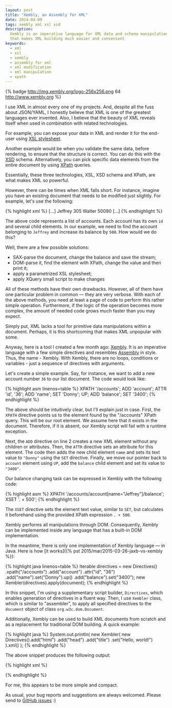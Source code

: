 ```yaml
---
layout: post
title: "Xembly, an Assembly for XML"
date: 2014-04-09
tags: xembly xml xsl xsd
description:
  Xembly is an imperative language for XML data and schema manipulations
  that makes XML building much easier and convenient
keywords:
  - xml
  - xsl
  - xembly
  - assembly for xml
  - xml modification
  - xml manipulation
  - xpath
---
```


{% badge http://img.xembly.org/logo-256x256.png 64 http://www.xembly.org %}

I use XML in almost every one of my projects. And, despite all the fuss about
JSON/YAML, I honestly believe that XML is one of the greatest languages ever
invented. Also, I believe that the beauty of XML reveals itself when used in
combination with related technologies.

For example, you can expose your data in XML and render it for the end-user
using [XSL stylesheet](http://www.w3.org/Style/XSL/).

<!--more-->

Another example would be when you validate the same data, before rendering, to
ensure that the structure is correct. You can do this with the
[XSD](http://www.w3.org/TR/xmlschema11-1/) schema. Alternatively, you can pick
specific data elements from the entire document by using
[XPath](http://www.w3.org/TR/xpath/) queries.

Essentially, these three technologies, XSL, XSD schema and XPath, are what makes
XML so powerful.

However, there can be times when XML falls short. For instance, imagine you have
an existing document that needs to be modified just slightly. For example, let's
use the following:

{% highlight xml %}
<accounts>
  [...]
  <acc id='34'>
    <name>Jeffrey</name>
    <balance>305</balance>
  </acc>
  <acc id='35'>
    <name>Walter</name>
    <balance>50090</balance>
  </acc>
  [...]
</accounts>
{% endhighlight %}

The above code represents a list of accounts. Each account has its own `id` and several
child elements. In our example, we need to find the account belonging to `Jeffrey`
and increase its balance by `500`. How would we do this?

Well, there are a few possible solutions:

 * SAX-parse the document, change the balance and save the stream;
 * DOM-parse it, find the element with XPath, change the value and then print it;
 * apply a parametrized XSL stylesheet;
 * apply XQuery small script to make changes

All of these methods have their own drawbacks. However, all of them have one particular problem in common &mdash; they are very verbose. With each of the above methods, you need at least a page of code to perform this rather simple operation. Furthermore,  if the logic of the operation becomes more complex, the amount of needed code grows much faster than you may expect.

Simply put, XML lacks a tool for primitive data manipulations within
a document. Perhaps, it is this shortcoming that makes XML unpopular with some.

Anyway, here is a tool I created a few month ago: [Xembly](http://www.xembly.org).
It is an imperative language with a few simple directives and resembles [Assembly](http://en.wikipedia.org/wiki/Assembly_language)
in style. Thus, the name - Xembly. With Xembly, there are no loops, conditions or variables - just a sequence of directives with arguments.

Let's create a simple example. Say, for instance, we want to add a new account number `36`
to our list document. The code would look like:

{% highlight asm linenos=table %}
XPATH '/accounts';
ADD 'account';
ATTR 'id', '36';
ADD 'name';
SET 'Donny';
UP;
ADD 'balance';
SET '3400';
{% endhighlight %}

The above should be intuitively clear, but I'll explain just in case. First, the `XPATH` directive points us
to the element found by the "/accounts" XPath query. This will be our root element. We assume here that
it exists in the document. Therefore, if it is absent, our Xembly script will
fail with a runtime exception.

Next, the `ADD` directive on line 2 creates a new XML element without any children
or attributes. Then, the `ATTR` directive sets an attribute for this element. The code then adds
the new child element `name` and sets its text value to `"Donny"` using the `SET` directive. Finally, we move our pointer back to `account` element using `UP`, add the `balance` child element and set its value to `"3400"`.

Our balance changing task can be expressed in Xembly with the following code:

{% highlight asm %}
XPATH '/accounts/account[name="Jeffrey"]/balance';
XSET '. + 500';
{% endhighlight %}

The `XSET` directive sets the element text value, similar to `SET`, but
calculates it beforehand using the provided XPath expression `. + 500`.

Xembly performs all manipulations through DOM. Consequently, Xembly can be
implemented inside any language that has a built-in DOM implementation.

In the meantime, there is only one implementation of Xembly language
&mdash; in Java. Here is how
[it works]({% pst 2015/mar/2015-03-26-jaxb-vs-xembly %}):

{% highlight java linenos=table %}
Iterable<Directive> directives = new Directives()
  .xpath("/accounts")
  .add("account")
  .attr("id", "36")
  .add("name").set("Donny").up()
  .add("balance").set("3400");
new Xembler(directives).apply(document);
{% endhighlight %}

In this snippet, I'm using a supplementary script builder, `Directives`, which
enables generation of directives in a fluent way. Then, I use `Xembler` class,
which is similar to "assembler", to apply all specified directives
to the `document` object of class `org.w3c.dom.Document`.

Additionally, Xembly can be used to build XML documents from scratch and as a replacement for traditional DOM building. A quick example:

{% highlight java %}
System.out.println(
  new Xembler(
    new Directives().add("html")
      .add("head")
      .add("title")
      .set("Hello, world!")
  ).xml()
);
{% endhighlight %}

The above snippet produces the following output:

{% highlight xml %}
<html>
  <head>
    <title>Hello, world!</title>
  </head>
</html>
{% endhighlight %}

For me, this appears to be more simple and compact.

As usual, your bug reports and suggestions are always welcomed. Please send to
[GitHub issues](https://github.com/yegor256/xembly/issues) :)
